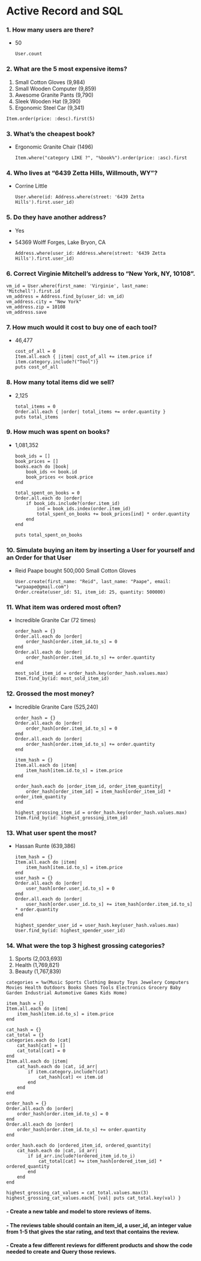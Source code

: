 # Active Record and SQL

### 1. How many users are there?
- 50

  ```
  User.count
  ```

### 2. What are the 5 most expensive items?

1. Small Cotton Gloves (9,984)
2. Small Wooden Computer (9,859)
3. Awesome Granite Pants (9,790)
4. Sleek Wooden Hat (9,390)
5. Ergonomic Steel Car (9,341)

  ```
  Item.order(price: :desc).first(5)
  ```

### 3. What’s the cheapest book?
- Ergonomic Granite Chair (1496)

  ```
  Item.where("category LIKE ?", "%book%").order(price: :asc).first
  ```

### 4. Who lives at “6439 Zetta Hills, Willmouth, WY”?
- Corrine Little

  ```
  User.where(id: Address.where(street: '6439 Zetta Hills').first.user_id)

  ```

### 5. Do they have another address?
- Yes
- 54369 Wolff Forges, Lake Bryon, CA

  ```
  Address.where(user_id: Address.where(street: '6439 Zetta Hills').first.user_id)
  ```

### 6. Correct Virginie Mitchell’s address to “New York, NY, 10108”.
  ```
  vm_id = User.where(first_name: 'Virginie', last_name: 'Mitchell').first.id
  vm_address = Address.find_by(user_id: vm_id)
  vm_address.city = "New York"
  vm_address.zip = 10108
  vm_address.save
  ```

### 7. How much would it cost to buy one of each tool?
- 46,477

  ```
  cost_of_all = 0
  Item.all.each { |item| cost_of_all += item.price if item.category.include?("Tool")}
  puts cost_of_all
  ```

### 8. How many total items did we sell?
- 2,125

  ```
  total_items = 0
  Order.all.each { |order| total_items += order.quantity }
  puts total_items
  ```

### 9. How much was spent on books?
- 1,081,352

  ```
  book_ids = []
  book_prices = []
  books.each do |book|
      book_ids << book.id
      book_prices << book.price
  end

  total_spent_on_books = 0
  Order.all.each do |order|
      if book_ids.include?(order.item_id)
          ind = book_ids.index(order.item_id)
          total_spent_on_books += book_prices[ind] * order.quantity
      end
  end

  puts total_spent_on_books
  ```

### 10. Simulate buying an item by inserting a User for yourself and an Order for that User
- Reid Paape bought 500,000 Small Cotton Gloves

  ```
  User.create(first_name: "Reid", last_name: "Paape", email: "wrpaape@gmail.com")
  Order.create(user_id: 51, item_id: 25, quantity: 500000)
  ```

### 11. What item was ordered most often?
- Incredible Granite Car (72 times)

  ```
  order_hash = {}
  Order.all.each do |order|
      order_hash[order.item_id.to_s] = 0
  end
  Order.all.each do |order|
      order_hash[order.item_id.to_s] += order.quantity
  end

  most_sold_item_id = order_hash.key(order_hash.values.max)
  Item.find_by(id: most_sold_item_id)
  ```

### 12. Grossed the most money?
- Incredible Granite Care (525,240)

  ```
  order_hash = {}
  Order.all.each do |order|
      order_hash[order.item_id.to_s] = 0
  end
  Order.all.each do |order|
      order_hash[order.item_id.to_s] += order.quantity
  end

  item_hash = {}
  Item.all.each do |item|
      item_hash[item.id.to_s] = item.price
  end

  order_hash.each do |order_item_id, order_item_quantity|
      order_hash[order_item_id] = item_hash[order_item_id] * order_item_quantity
  end

  highest_grossing_item_id = order_hash.key(order_hash.values.max)
  Item.find_by(id: highest_grossing_item_id)
  ```

### 13. What user spent the most?
- Hassan Runte (639,386)

  ```
  item_hash = {}
  Item.all.each do |item|
      item_hash[item.id.to_s] = item.price
  end
  user_hash = {}
  Order.all.each do |order|
      user_hash[order.user_id.to_s] = 0
  end
  Order.all.each do |order|
      user_hash[order.user_id.to_s] += item_hash[order.item_id.to_s] * order.quantity
  end

  highest_spender_user_id = user_hash.key(user_hash.values.max)
  User.find_by(id: highest_spender_user_id)
  ```

### 14. What were the top 3 highest grossing categories?
1. Sports (2,003,693)
2. Health (1,769,821)
3. Beauty (1,767,839)

  ```
  categories = %w(Music Sports Clothing Beauty Toys Jewelery Computers Movies Health Outdoors Books Shoes Tools Electronics Grocery Baby Garden Industrial Automotive Games Kids Home)

  item_hash = {}
  Item.all.each do |item|
      item_hash[item.id.to_s] = item.price
  end

  cat_hash = {}
  cat_total = {}
  categories.each do |cat|
      cat_hash[cat] = []
      cat_total[cat] = 0
  end
  Item.all.each do |item|
      cat_hash.each do |cat, id_arr|
          if item.category.include?(cat)
              cat_hash[cat] << item.id
          end
      end
  end

  order_hash = {}
  Order.all.each do |order|
      order_hash[order.item_id.to_s] = 0
  end
  Order.all.each do |order|
      order_hash[order.item_id.to_s] += order.quantity
  end

  order_hash.each do |ordered_item_id, ordered_quantity|
      cat_hash.each do |cat, id_arr|
          if id_arr.include?(ordered_item_id.to_i)
              cat_total[cat] += item_hash[ordered_item_id] * ordered_quantity
          end
      end
  end

  highest_grossing_cat_values = cat_total.values.max(3)
  highest_grossing_cat_values.each{ |val| puts cat_total.key(val) }
  ```

#### - Create a new table and model to store reviews of items.
#### - The reviews table should contain an item_id, a user_id, an integer value from 1-5 that gives the star rating, and text that contains the review.
#### - Create a few different reviews for different products and show the code needed to create and Query those reviews.

